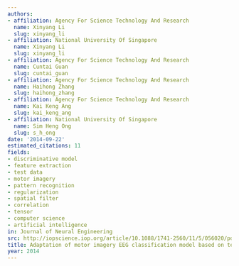 ```yaml
---
authors:
- affiliation: Agency For Science Technology And Research
  name: Xinyang Li
  slug: xinyang_li
- affiliation: National University Of Singapore
  name: Xinyang Li
  slug: xinyang_li
- affiliation: Agency For Science Technology And Research
  name: Cuntai Guan
  slug: cuntai_guan
- affiliation: Agency For Science Technology And Research
  name: Haihong Zhang
  slug: haihong_zhang
- affiliation: Agency For Science Technology And Research
  name: Kai Keng Ang
  slug: kai_keng_ang
- affiliation: National University Of Singapore
  name: Sim Heng Ong
  slug: s_h_ong
date: '2014-09-22'
estimated_citations: 11
fields:
- discriminative model
- feature extraction
- test data
- motor imagery
- pattern recognition
- regularization
- spatial filter
- correlation
- tensor
- computer science
- artificial intelligence
in: Journal of Neural Engineering
src: http://iopscience.iop.org/article/10.1088/1741-2560/11/5/056020/pdf
title: Adaptation of motor imagery EEG classification model based on tensor decomposition.
year: 2014
---
```

